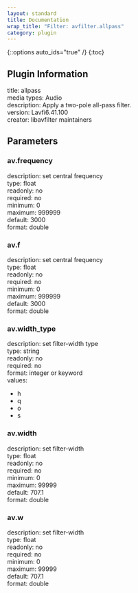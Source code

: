 ```yaml
---
layout: standard
title: Documentation
wrap_title: "Filter: avfilter.allpass"
category: plugin
---
```

{::options auto_ids="true" /}
{:toc}

## Plugin Information

title: allpass  
media types:
Audio  
description: Apply a two-pole all-pass filter.  
version: Lavfi6.41.100  
creator: libavfilter maintainers  

## Parameters

### av.frequency

  
description:
set central frequency  
type: float  
readonly: no  
required: no  
minimum: 0  
maximum: 999999  
default: 3000  
format: double  

### av.f

  
description:
set central frequency  
type: float  
readonly: no  
required: no  
minimum: 0  
maximum: 999999  
default: 3000  
format: double  

### av.width_type

  
description:
set filter-width type  
type: string  
readonly: no  
required: no  
format: integer or keyword  
values:  
* h
* q
* o
* s

### av.width

  
description:
set filter-width  
type: float  
readonly: no  
required: no  
minimum: 0  
maximum: 99999  
default: 707.1  
format: double  

### av.w

  
description:
set filter-width  
type: float  
readonly: no  
required: no  
minimum: 0  
maximum: 99999  
default: 707.1  
format: double  

